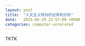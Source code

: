 ```yaml
---
layout: post
title:  "人文主义转向的记录和分析"
date:   2025-06-29 22:57:00 +0800
categories: computer-unrelated
---
```


TKTK